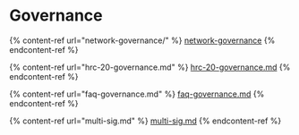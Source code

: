 # Governance

{% content-ref url="network-governance/" %}
[network-governance](network-governance/)
{% endcontent-ref %}

{% content-ref url="hrc-20-governance.md" %}
[hrc-20-governance.md](hrc-20-governance.md)
{% endcontent-ref %}

{% content-ref url="faq-governance.md" %}
[faq-governance.md](faq-governance.md)
{% endcontent-ref %}

{% content-ref url="multi-sig.md" %}
[multi-sig.md](multi-sig.md)
{% endcontent-ref %}
